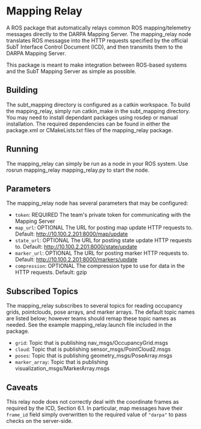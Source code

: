 # Mapping Relay

A ROS package that automatically relays common ROS mapping/telemetry messages directly to the DARPA Mapping Server.  The mapping\_relay node translates ROS messagse into the HTTP requests specified by the official SubT Interface Control Document (ICD), and then transmits them to the DARPA Mapping Server.

This package is meant to make integration between ROS-based systems and the SubT Mapping Server as simple as possible.

## Building

The subt\_mapping directory is configured as a catkin workspace.  To build the mapping\_relay, simply run catkin\_make in the subt\_mapping directory.  You may need to install dependant packages using rosdep or manual installation.  The required dependencies can be found in either the package.xml or CMakeLists.txt files of the mapping\_relay package.

## Running

The mapping\_relay can simply be run as a node in your ROS system.  Use rosrun mapping\_relay mapping\_relay.py to start the node.

## Parameters
The mapping\_relay node has several parameters that may be configured:

* `token`: REQUIRED The team's private token for communicating with the Mapping Server
* `map_url`: OPTIONAL The URL for posting map update HTTP requests to. Default: http://10.100.2.201:8000/map/update
* `state_url`: OPTIONAL The URL for posting state update HTTP requests to. Default: http://10.100.2.201:8000/state/update
* `marker_url`: OPTIONAL The URL for posting marker HTTP requests to. Default: http://10.100.2.201:8000/markers/update
* `compression`: OPTIONAL The compression type to use for data in the HTTP requests. Default: gzip

## Subscribed Topics

The mapping\_relay subscribes to several topics for reading occupancy grids, pointclouds, pose arrays, and marker arrays.  The default topic names are listed below; however teams should remap these topic names as needed.  See the example mapping\_relay.launch file included in the package.

* `grid`: Topic that is publishing nav\_msgs/OccupancyGrid.msgs
* `cloud`: Topic that is publishing sensor\_msgs/PointCloud2.msgs
* `poses`: Topic that is publishing geometry\_msgs/PoseArray.msgs
* `marker_array`: Topic that is publishing visualization\_msgs/MarkerArray.msgs

## Caveats

This relay node does not correctly deal with the coordinate frames as required by the ICD, Section 6.1.  In particular, map messages have their `frame_id` field simply overwritten to the required value of `"darpa"` to pass checks on the server-side.

